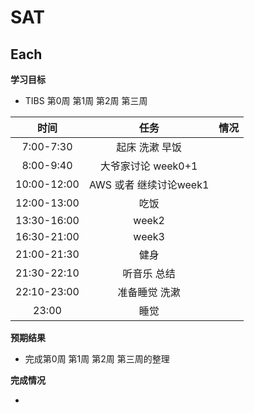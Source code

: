 # SAT

## Each

**学习目标**

-  TIBS 第0周 第1周 第2周 第三周

|    时间     |          任务          | 情况 |
| :---------: | :--------------------: | :--: |
|  7:00-7:30  |     起床 洗漱 早饭     |      |
|  8:00-9:40  |   大爷家讨论 week0+1   |      |
| 10:00-12:00 | AWS 或者 继续讨论week1 |      |
| 12:00-13:00 |          吃饭          |      |
| 13:30-16:00 |         week2          |      |
| 16:30-21:00 |         week3          |      |
| 21:00-21:30 |          健身          |      |
| 21:30-22:10 |      听音乐 总结       |      |
| 22:10-23:00 |     准备睡觉 洗漱      |      |
|    23:00    |          睡觉          |      |

**预期结果**

- 完成第0周 第1周 第2周 第三周的整理

**完成情况**

- 